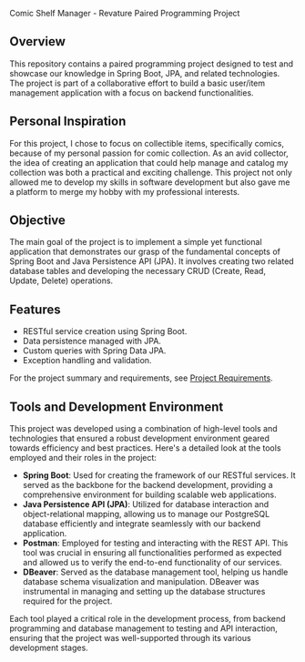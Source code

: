 Comic Shelf Manager - Revature Paired Programming Project

## Overview

This repository contains a paired programming project designed to test and showcase our knowledge in Spring Boot, JPA, and related technologies. The project is part of a collaborative effort to build a basic user/item management application with a focus on backend functionalities.

## Personal Inspiration
For this project, I chose to focus on collectible items, specifically comics, because of my personal passion for comic collection. As an avid collector, the idea of creating an application that could help manage and catalog my collection was both a practical and exciting challenge. This project not only allowed me to develop my skills in software development but also gave me a platform to merge my hobby with my professional interests.

## Objective

The main goal of the project is to implement a simple yet functional application that demonstrates our grasp of the fundamental concepts of Spring Boot and Java Persistence API (JPA). It involves creating two related database tables and developing the necessary CRUD (Create, Read, Update, Delete) operations.

## Features

- RESTful service creation using Spring Boot.
- Data persistence managed with JPA.
- Custom queries with Spring Data JPA.
- Exception handling and validation.

For the project summary and requirements, see [Project Requirements](PROJECT_REQUIREMENTS.md).

## Tools and Development Environment
This project was developed using a combination of high-level tools and technologies that ensured a robust development environment geared towards efficiency and best practices. Here's a detailed look at the tools employed and their roles in the project:

- **Spring Boot**: Used for creating the framework of our RESTful services. It served as the backbone for the backend development, providing a comprehensive environment for building scalable web applications.
- **Java Persistence API (JPA)**: Utilized for database interaction and object-relational mapping, allowing us to manage our PostgreSQL database efficiently and integrate seamlessly with our backend application.
- **Postman**: Employed for testing and interacting with the REST API. This tool was crucial in ensuring all functionalities performed as expected and allowed us to verify the end-to-end functionality of our services.
- **DBeaver**: Served as the database management tool, helping us handle database schema visualization and manipulation. DBeaver was instrumental in managing and setting up the database structures required for the project.

Each tool played a critical role in the development process, from backend programming and database management to testing and API interaction, ensuring that the project was well-supported through its various development stages.

